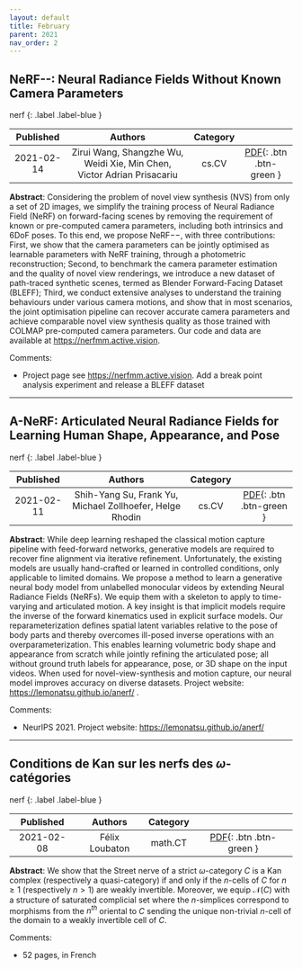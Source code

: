 ```yaml
---
layout: default
title: February
parent: 2021
nav_order: 2
---
```

<!---metadata--->

## NeRF--: Neural Radiance Fields Without Known Camera Parameters

nerf
{: .label .label-blue }

| Published | Authors | Category | |
|:---:|:---:|:---:|:---:|
| 2021-02-14 | Zirui Wang, Shangzhe Wu, Weidi Xie, Min Chen, Victor Adrian Prisacariu | cs.CV | [PDF](http://arxiv.org/pdf/2102.07064v4){: .btn .btn-green } |

**Abstract**: Considering the problem of novel view synthesis (NVS) from only a set of 2D
images, we simplify the training process of Neural Radiance Field (NeRF) on
forward-facing scenes by removing the requirement of known or pre-computed
camera parameters, including both intrinsics and 6DoF poses. To this end, we
propose NeRF$--$, with three contributions: First, we show that the camera
parameters can be jointly optimised as learnable parameters with NeRF training,
through a photometric reconstruction; Second, to benchmark the camera parameter
estimation and the quality of novel view renderings, we introduce a new dataset
of path-traced synthetic scenes, termed as Blender Forward-Facing Dataset
(BLEFF); Third, we conduct extensive analyses to understand the training
behaviours under various camera motions, and show that in most scenarios, the
joint optimisation pipeline can recover accurate camera parameters and achieve
comparable novel view synthesis quality as those trained with COLMAP
pre-computed camera parameters. Our code and data are available at
https://nerfmm.active.vision.

Comments:
- Project page see https://nerfmm.active.vision. Add a break point
  analysis experiment and release a BLEFF dataset

---

## A-NeRF: Articulated Neural Radiance Fields for Learning Human Shape,  Appearance, and Pose

nerf
{: .label .label-blue }

| Published | Authors | Category | |
|:---:|:---:|:---:|:---:|
| 2021-02-11 | Shih-Yang Su, Frank Yu, Michael Zollhoefer, Helge Rhodin | cs.CV | [PDF](http://arxiv.org/pdf/2102.06199v3){: .btn .btn-green } |

**Abstract**: While deep learning reshaped the classical motion capture pipeline with
feed-forward networks, generative models are required to recover fine alignment
via iterative refinement. Unfortunately, the existing models are usually
hand-crafted or learned in controlled conditions, only applicable to limited
domains. We propose a method to learn a generative neural body model from
unlabelled monocular videos by extending Neural Radiance Fields (NeRFs). We
equip them with a skeleton to apply to time-varying and articulated motion. A
key insight is that implicit models require the inverse of the forward
kinematics used in explicit surface models. Our reparameterization defines
spatial latent variables relative to the pose of body parts and thereby
overcomes ill-posed inverse operations with an overparameterization. This
enables learning volumetric body shape and appearance from scratch while
jointly refining the articulated pose; all without ground truth labels for
appearance, pose, or 3D shape on the input videos. When used for
novel-view-synthesis and motion capture, our neural model improves accuracy on
diverse datasets. Project website: https://lemonatsu.github.io/anerf/ .

Comments:
- NeurIPS 2021. Project website: https://lemonatsu.github.io/anerf/

---

## Conditions de Kan sur les nerfs des $ω$-catégories

nerf
{: .label .label-blue }

| Published | Authors | Category | |
|:---:|:---:|:---:|:---:|
| 2021-02-08 | Félix Loubaton | math.CT | [PDF](http://arxiv.org/pdf/2102.04281v3){: .btn .btn-green } |

**Abstract**: We show that the Street nerve of a strict $\omega$-category $C$ is a Kan
complex (respectively a quasi-category) if and only if the $n$-cells of $C$ for
$n\geq 1$ (respectively $n> 1$) are weakly invertible. Moreover, we equip
$\mathcal{N}(C)$ with a structure of saturated complicial set where the
$n$-simplices correspond to morphisms from the $n^{th}$ oriental to $C$ sending
the unique non-trivial $n$-cell of the domain to a weakly invertible cell of
$C$.

Comments:
- 52 pages, in French